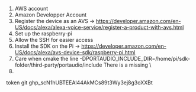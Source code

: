 1) AWS account
2) Amazon Developper Account
3) Register the device as an AVS -> https://developer.amazon.com/en-US/docs/alexa/alexa-voice-service/register-a-product-with-avs.html
4) Set up the raspberry-pi
5) Allow the SSH for easier access
6) Install the SDK on the Pi -> https://developer.amazon.com/en-US/docs/alexa/avs-device-sdk/raspberry-pi.html
7) Care when cmake the line -DPORTAUDIO_INCLUDE_DIR=/home/pi/sdk-folder/third-party/portaudio/include There is a missing \ 
8) 


token git
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
